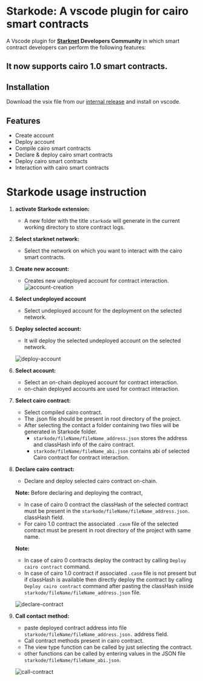 # Starkode: A vscode plugin for cairo smart contracts

A Vscode plugin for **[Starknet](https://www.starknet.io/en) Developers Community** in which smart contract developers can perform the following features:

## It now supports cairo 1.0 smart contracts.

## Installation

Download the vsix file from our [internal release](https://github.com/7finney/starkode/releases/tag/v0.0.1) and install on vscode.

## Features

- Create account
- Deploy account
- Compile cairo smart contracts
- Declare & deploy cairo smart contracts
- Deploy cairo smart contracts
- Interaction with cairo smart contracts

# Starkode usage instruction

1. **activate Starkode extension:**
   - A new folder with the title `starkode` will generate in the current working directory to store contract logs.
2. **Select starknet network:**
   - Select the network on which you want to interact with the cairo smart contracts.
3. **Create new account:**
   - Creates new undeployed account for contract interaction.
   ![account-creation](https://github.com/7finney/starkode/assets/87822922/df2f53ea-750d-4310-97b4-059c35366666)
4. **Select undeployed account**
   - Select undeployed account for the deployment on the selected network.
5. **Deploy selected account:**

   - It will deploy the selected undeployed account on the selected network.

   ![deploy-account](https://github.com/7finney/starkode/assets/87822922/3c71f68b-33bc-4336-9111-a0af6481c4e7)

6. **Select account:**
   - Select an on-chain deployed account for contract interaction.
   - on-chain deployed accounts are used for contract interaction.
7. **Select cairo contract:**
   - Select compiled cairo contract.
   - The .json file should be present in root directory of the project.
   - After selecting the contact a folder containing two files will be generated in Starkode folder.
     - `starkode/fileName/fileName_address.json` stores the address and classHash info of the cairo contract.
     - `starkode/fileName/fileName_abi.json` contains abi of selected Cairo contract for contract interaction.
8. **Declare cairo contract:**

   - Declare and deploy selected cairo contract on-chain.

   **Note:** Before declaring and deploying the contract,

   - In case of cairo 0 contract the classHash of the selected contract must be present in the `starkode/fileName/fileName_address.json.` classHash field.
   - For cairo 1.0 contract the associated `.casm` file of the selected contract must be present in root directory of the project with same name.

   **Note:**

   - In case of cairo 0 contracts deploy the contract by calling `Deploy cairo contract` command.
   - In case of cairo 1.0 contract if associated `.casm` file is not present but if classHash is available then directly deploy the contract by calling `Deploy cairo contract` command after pasting the classHash inside `starkode/fileName/fileName_address.json` file.

   ![declare-contract](https://github.com/7finney/starkode/assets/87822922/99554060-ef3d-4eb0-9539-c06a0e0215af)

9. **Call contact method:**

   - paste deployed contract address into file `starkode/fileName/fileName_address.json.` address field.
   - Call contract methods present in cairo contract.
   - The view type function can be called by just selecting the contract.
   - other functions can be called by entering values in the JSON file `starkode/fileName/fileName_abi.json`.

   ![call-contract](https://github.com/7finney/starkode/assets/87822922/80ebb236-c663-4f65-90f6-d4719ee30e6c)
